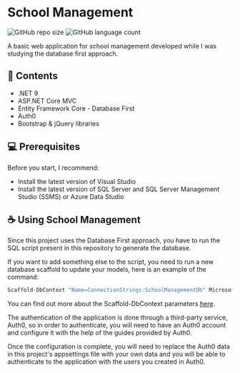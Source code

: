 # School Management
![GitHub repo size](https://img.shields.io/github/repo-size/ChicoFinels/SchoolManagement?style=for-the-badge)
![GitHub language count](https://img.shields.io/github/languages/count/ChicoFinels/SchoolManagement?style=for-the-badge)

<p>A basic web application for school management developed while I was studying the database first approach.</p>

## 📝 Contents

- .NET 9
- ASP.NET Core MVC
- Entity Framework Core - Database First
- Auth0
- Bootstrap & jQuery libraries

## 💻 Prerequisites

Before you start, I recommend:
- Install the latest version of Visual Studio
- Install the latest version of SQL Server and SQL Server Management Studio (SSMS) or Azure Data Studio

## ☕ Using School Management

<p>Since this project uses the Database First approach, you have to run the SQL script present in this repository to generate the database.</p>
<p>If you want to add something else to the script, you need to run a new database scaffold to update your models, here is an example of the command:</p>

```csharp
Scaffold-DbContext "Name=ConnectionStrings:SchoolManagementDb" Microsoft.EntityFrameworkCore.SqlServer -OutputDir Data -Force -NoOnConfiguring 
```

<p>You can find out more about the Scaffold-DbContext parameters <a href="https://learn.microsoft.com/en-us/ef/core/cli/powershell#scaffold-dbcontext">here</a>.</p>

<p>The authentication of the application is done through a third-party service, Auth0, so in order to authenticate, you will need to have an Auth0 account and configure it with the help of the guides provided by Auth0.</p>
<p>Once the configuration is complete, you will need to replace the Auth0 data in this project's appsettings file with your own data and you will be able to authenticate to the application with the users you created in Auth0.</p>
